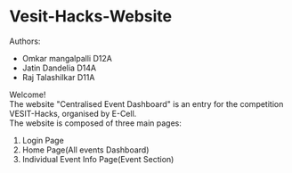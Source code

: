 # Vesit-Hacks-Website
Authors: <ul>
         <li>Omkar mangalpalli D12A</li>
         <li>Jatin Dandelia    D14A</li>
         <li>Raj Talashilkar   D11A</li>
         </ul>
Welcome!<br/>
The website "Centralised Event Dashboard" is an entry for the competition VESIT-Hacks, organised by E-Cell.<br/>
The website is composed of three main pages:<br/>
 1. Login Page<br/>
 2. Home Page(All events Dashboard)<br/>
 3. Individual Event Info Page(Event Section)<br/>
